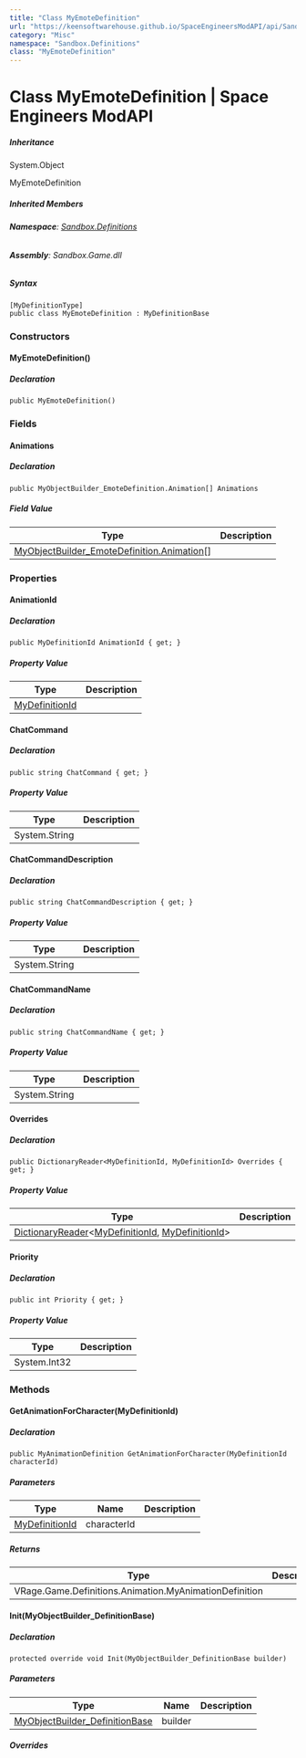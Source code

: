```yaml
---
title: "Class MyEmoteDefinition"
url: "https://keensoftwarehouse.github.io/SpaceEngineersModAPI/api/Sandbox.Definitions.MyEmoteDefinition.html"
category: "Misc"
namespace: "Sandbox.Definitions"
class: "MyEmoteDefinition"
---
```


# Class MyEmoteDefinition | Space Engineers ModAPI

##### Inheritance

System.Object

MyEmoteDefinition

##### Inherited Members

###### **Namespace**: [Sandbox.Definitions](https://keensoftwarehouse.github.io/SpaceEngineersModAPI/api/Sandbox.Definitions.html)

###### **Assembly**: Sandbox.Game.dll

##### Syntax

```
[MyDefinitionType]
public class MyEmoteDefinition : MyDefinitionBase
```

### Constructors

#### MyEmoteDefinition()

##### Declaration

```
public MyEmoteDefinition()
```

### Fields

#### Animations

##### Declaration

```
public MyObjectBuilder_EmoteDefinition.Animation[] Animations
```

##### Field Value

| Type | Description |
| --- | --- |
| [MyObjectBuilder\_EmoteDefinition.Animation](https://keensoftwarehouse.github.io/SpaceEngineersModAPI/api/VRage.Game.ObjectBuilders.Definitions.MyObjectBuilder_EmoteDefinition.Animation.html)\[\] |     |

### Properties

#### AnimationId

##### Declaration

```
public MyDefinitionId AnimationId { get; }
```

##### Property Value

| Type | Description |
| --- | --- |
| [MyDefinitionId](https://keensoftwarehouse.github.io/SpaceEngineersModAPI/api/VRage.Game.MyDefinitionId.html) |     |

#### ChatCommand

##### Declaration

```
public string ChatCommand { get; }
```

##### Property Value

| Type | Description |
| --- | --- |
| System.String |     |

#### ChatCommandDescription

##### Declaration

```
public string ChatCommandDescription { get; }
```

##### Property Value

| Type | Description |
| --- | --- |
| System.String |     |

#### ChatCommandName

##### Declaration

```
public string ChatCommandName { get; }
```

##### Property Value

| Type | Description |
| --- | --- |
| System.String |     |

#### Overrides

##### Declaration

```
public DictionaryReader<MyDefinitionId, MyDefinitionId> Overrides { get; }
```

##### Property Value

| Type | Description |
| --- | --- |
| [DictionaryReader](https://keensoftwarehouse.github.io/SpaceEngineersModAPI/api/VRage.Collections.DictionaryReader-2.html)<[MyDefinitionId](https://keensoftwarehouse.github.io/SpaceEngineersModAPI/api/VRage.Game.MyDefinitionId.html), [MyDefinitionId](https://keensoftwarehouse.github.io/SpaceEngineersModAPI/api/VRage.Game.MyDefinitionId.html)\> |     |

#### Priority

##### Declaration

```
public int Priority { get; }
```

##### Property Value

| Type | Description |
| --- | --- |
| System.Int32 |     |

### Methods

#### GetAnimationForCharacter(MyDefinitionId)

##### Declaration

```
public MyAnimationDefinition GetAnimationForCharacter(MyDefinitionId characterId)
```

##### Parameters

| Type | Name | Description |
| --- | --- | --- |
| [MyDefinitionId](https://keensoftwarehouse.github.io/SpaceEngineersModAPI/api/VRage.Game.MyDefinitionId.html) | characterId |     |

##### Returns

| Type | Description |
| --- | --- |
| VRage.Game.Definitions.Animation.MyAnimationDefinition |     |

#### Init(MyObjectBuilder\_DefinitionBase)

##### Declaration

```
protected override void Init(MyObjectBuilder_DefinitionBase builder)
```

##### Parameters

| Type | Name | Description |
| --- | --- | --- |
| [MyObjectBuilder\_DefinitionBase](https://keensoftwarehouse.github.io/SpaceEngineersModAPI/api/VRage.Game.MyObjectBuilder_DefinitionBase.html) | builder |     |

##### Overrides